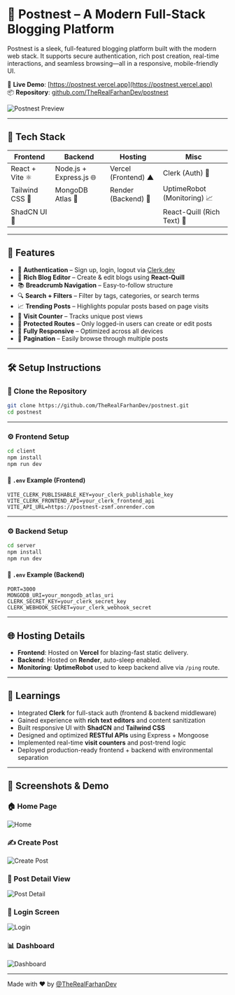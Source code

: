 # 📝 Postnest – A Modern Full-Stack Blogging Platform

Postnest is a sleek, full-featured blogging platform built with the modern web stack. It supports secure authentication, rich post creation, real-time interactions, and seamless browsing—all in a responsive, mobile-friendly UI.

🚀 **Live Demo**: [https://postnest.vercel.app](https://postnest.vercel.app)  
📦 **Repository**: [github.com/TheRealFarhanDev/postnest](https://github.com/TheRealFarhanDev/postnest)

![Postnest Preview](./public/postnest-preview.png)

---

## 🔧 Tech Stack

| Frontend | Backend | Hosting | Misc |
|----------|---------|---------|------|
| React + Vite ⚛️ | Node.js + Express.js 🌐 | Vercel (Frontend) ▲ | Clerk (Auth) 🔐 |
| Tailwind CSS 🎨 | MongoDB Atlas 🍃 | Render (Backend) 🚀 | UptimeRobot (Monitoring) 📈 |
| ShadCN UI 🧩 |                       |                         | React-Quill (Rich Text) 📝 |

---

## 🌟 Features

- 🔐 **Authentication** – Sign up, login, logout via [Clerk.dev](https://clerk.dev)
- 📝 **Rich Blog Editor** – Create & edit blogs using **React-Quill**
- 📚 **Breadcrumb Navigation** – Easy-to-follow structure
- 🔍 **Search + Filters** – Filter by tags, categories, or search terms
- 📈 **Trending Posts** – Highlights popular posts based on page visits
- 🧮 **Visit Counter** – Tracks unique post views
- 🔐 **Protected Routes** – Only logged-in users can create or edit posts
- 📱 **Fully Responsive** – Optimized across all devices
- 📄 **Pagination** – Easily browse through multiple posts

---

## 🛠️ Setup Instructions

### 🔁 Clone the Repository

```bash
git clone https://github.com/TheRealFarhanDev/postnest.git
cd postnest
```

---

### ⚙️ Frontend Setup

```bash
cd client
npm install
npm run dev
```

#### 📄 `.env` Example (Frontend)

```env
VITE_CLERK_PUBLISHABLE_KEY=your_clerk_publishable_key
VITE_CLERK_FRONTEND_API=your_clerk_frontend_api
VITE_API_URL=https://postnest-zsmf.onrender.com
```

---

### ⚙️ Backend Setup

```bash
cd server
npm install
npm run dev
```

#### 📄 `.env` Example (Backend)

```env
PORT=3000
MONGODB_URI=your_mongodb_atlas_uri
CLERK_SECRET_KEY=your_clerk_secret_key
CLERK_WEBHOOK_SECRET=your_clerk_webhook_secret
```

---

## 🌐 Hosting Details

- **Frontend**: Hosted on **Vercel** for blazing-fast static delivery.
- **Backend**: Hosted on **Render**, auto-sleep enabled.
- **Monitoring**: **UptimeRobot** used to keep backend alive via `/ping` route.

---

## 🧠 Learnings

- Integrated **Clerk** for full-stack auth (frontend & backend middleware)
- Gained experience with **rich text editors** and content sanitization
- Built responsive UI with **ShadCN** and **Tailwind CSS**
- Designed and optimized **RESTful APIs** using Express + Mongoose
- Implemented real-time **visit counters** and post-trend logic
- Deployed production-ready frontend + backend with environmental separation

---

## 📸 Screenshots & Demo

### 🏠 Home Page
![Home](./public/home.png)

### ✍️ Create Post
![Create Post](./public/create-post.png)

### 📄 Post Detail View
![Post Detail](./public/post-detail.png)

### 🔐 Login Screen
![Login](./public/login.png)

### 📊 Dashboard
![Dashboard](./public/filter.png)

---


Made with ❤️ by [@TheRealFarhanDev](https://github.com/TheRealFarhanDev)
